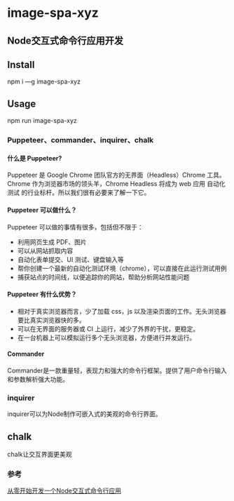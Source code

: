 # image-spa-xyz


## Node交互式命令行应用开发


## Install

npm i —g image-spa-xyz



## Usage

npm run  image-spa-xyz



### Puppeteer、commander、inquirer、chalk



#### 什么是 Puppeteer?

Puppeteer 是 Google Chrome 团队官方的无界面（Headless）Chrome 工具。Chrome 作为浏览器市场的领头羊，Chrome Headless 将成为 web 应用 自动化测试 的行业标杆。所以我们很有必要来了解一下它。



#### Puppeteer 可以做什么？

Puppeteer 可以做的事情有很多，包括但不限于：

- 利用网页生成 PDF、图片
- 可以从网站抓取内容
- 自动化表单提交、UI 测试、键盘输入等
- 帮你创建一个最新的自动化测试环境（chrome），可以直接在此运行测试用例
- 捕获站点的时间线，以便追踪你的网站，帮助分析网站性能问题



#### Puppeteer 有什么优势？

- 相对于真实浏览器而言，少了加载 css，js 以及渲染页面的工作。无头浏览器要比真实浏览器快的多。
- 可以在无界面的服务器或 CI 上运行，减少了外界的干扰，更稳定。
- 在一台机器上可以模拟运行多个无头浏览器，方便进行并发运行。



#### Commander 

Commander是一款重量轻，表现力和强大的命令行框架。提供了用户命令行输入和参数解析强大功能。



### inquirer

inquirer可以为Node制作可嵌入式的美观的命令行界面。



## chalk

chalk让交互界面更美观


### 参考

[从零开始开发一个Node交互式命令行应用](https://tuobaye.com/2018/12/03/%E4%BB%8E%E9%9B%B6%E5%BC%80%E5%A7%8B%E5%BC%80%E5%8F%91%E4%B8%80%E4%B8%AANode%E4%BA%A4%E4%BA%92%E5%BC%8F%E5%91%BD%E4%BB%A4%E8%A1%8C%E5%BA%94%E7%94%A8/)



